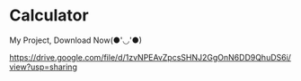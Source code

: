 # Calculator
My Project,
Download Now(●'◡'●)


https://drive.google.com/file/d/1zvNPEAvZpcsSHNJ2GgOnN6DD9QhuDS6i/view?usp=sharing
